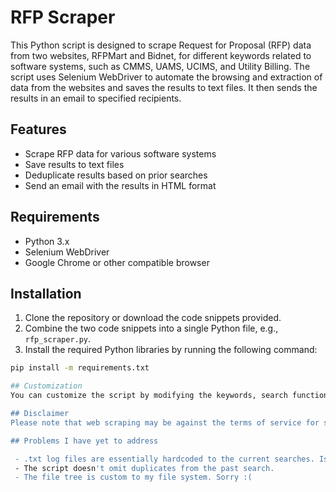 # RFP Scraper

This Python script is designed to scrape Request for Proposal (RFP) data from two websites, RFPMart and Bidnet, for different keywords related to software systems, such as CMMS, UAMS, UCIMS, and Utility Billing. The script uses Selenium WebDriver to automate the browsing and extraction of data from the websites and saves the results to text files. It then sends the results in an email to specified recipients.

## Features

- Scrape RFP data for various software systems
- Save results to text files
- Deduplicate results based on prior searches
- Send an email with the results in HTML format

## Requirements

- Python 3.x
- Selenium WebDriver
- Google Chrome or other compatible browser

## Installation

1. Clone the repository or download the code snippets provided.
2. Combine the two code snippets into a single Python file, e.g., `rfp_scraper.py`.
3. Install the required Python libraries by running the following command:

```bash
pip install -m requirements.txt

## Customization
You can customize the script by modifying the keywords, search functions, or output formatting as needed. Be sure to update the email subject and recipients as well. Also, you must change the file tree for the logs to upload to to whatever you've named your root folder.

## Disclaimer
Please note that web scraping may be against the terms of service for some websites. This script is provided for educational purposes only. Use at your own risk and ensure you have permission to access and scrape the websites in question.

## Problems I have yet to address

 - .txt log files are essentially hardcoded to the current searches. Isn't hard to change for new searches, but still works.
 - The script doesn't omit duplicates from the past search. 
 - The file tree is custom to my file system. Sorry :(
